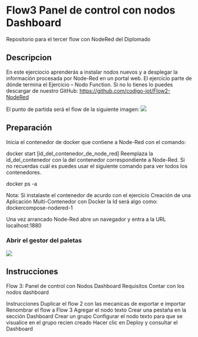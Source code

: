 # Flow3 Panel de control con nodos Dashboard
Repositorio para el tercer flow con NodeRed del Diplomado


## Descripcion
En este ejerciocio aprenderás a instalar nodos nuevos y a desplegar la información procesada por Node-Red en un portal web. El ejercicio parte de dónde termina el Ejercicio – Nodo Function. Si no lo tienes lo puedes descargar de nuestro GitHub: https://github.com/codigo-iot/Flow2-NodeRed


El punto de partida será el flow de la siguiente imagen:
![](https://edu.codigoiot.com/pluginfile.php/22214/mod_lesson/page_contents/3826/ej_3_0.jpg)

## Preparación
Inicia el contenedor de docker que contiene a Node-Red con el comando:

docker start [id_del_contenedor_de_node_red]
Reemplaza la id_del_contenedor con la del contenedor correspondiente a Node-Red. Si no recuerdas cuál es puedes usar el siguiente comando para ver todos los contenedores.

docker ps -a

Nota: Si instalaste el contenedor de acurdo con el ejercicio Creación de una Aplicación Multi-Contenedor con Docker la Id será algo como: dockercompose-nodered-1

Una vez arrancado Node-Red abre un navegador y entra a la URL localhost:1880

### Abrir el gestor del paletas

![](https://edu.codigoiot.com/pluginfile.php/22214/mod_lesson/page_contents/3828/ej_3_1.jpg)

## Instrucciones 

Flow 3: Panel de control con Nodos Dashboard
Requisitos
Contar con los nodos dashboard

Instrucciones
Duplicar el flow 2 con las mecanicas de exportar e importar
Renombrar el flow a Flow 3
Agregar el nodo texto
Crear una pestaña en la sección Dashboard
Crear un grupo
Configurar el nodo texto para que se visualice en el grupo recien creado
Hacer clic en Deploy y consultar el Dashboard


